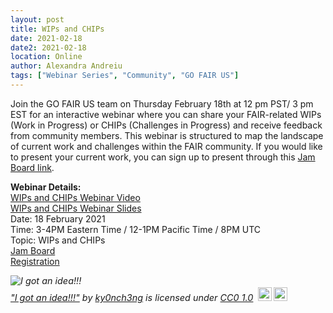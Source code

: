 ```yaml
---
layout: post
title: WIPs and CHIPs
date: 2021-02-18
date2: 2021-02-18
location: Online
author: Alexandra Andreiu
tags: ["Webinar Series", "Community", "GO FAIR US"]
---
```


Join the GO FAIR US team on Thursday February 18th at 12 pm PST/ 3 pm EST for an interactive webinar where you can share your FAIR-related WIPs (Work in Progress) or CHIPs (Challenges in Progress) and receive feedback from community members. This webinar is structured to map the landscape of current work and challenges within the FAIR community. If you would like to present your current work,  you can sign up to present through this <a href="https://jamboard.google.com/d/1HlncUn2Ul6oMrCx6OAC_98c4Zp_lGy6mQDYme7747U0/edit?usp=sharing">Jam Board link</a>. 


<b>Webinar Details:</b><br>
[WIPs and CHIPs Webinar Video](https://youtu.be/-_Q7dEWOzFQ)<br>
[WIPs and CHIPs Webinar Slides](https://gofair.us/assets/slides/2021-02-18-wips-chips.pdf)<br>
Date: 18 February 2021 <br>
Time: 3-4PM Eastern Time / 12-1PM Pacific Time / 8PM UTC <br>
Topic: WIPs and CHIPs <br>
<a href="https://jamboard.google.com/d/1HlncUn2Ul6oMrCx6OAC_98c4Zp_lGy6mQDYme7747U0/edit?usp=sharing">Jam Board</a> <br>
<a href="https://ucsd.zoom.us/webinar/register/WN_nIjP51VbT4K-XrGF8p8bpw">Registration</a>

<p style="font-size: 0.9rem;font-style: italic;"><img style="display: block;" src="https://live.staticflickr.com/4340/36910561096_94dafebbc4_b.jpg" alt="I got an idea!!!"><a href="https://www.flickr.com/photos/148714304@N03/36910561096">"I got an idea!!!"</a><span> by <a href="https://www.flickr.com/photos/148714304@N03">ky0nch3ng</a></span> is licensed under <a href="https://creativecommons.org/licenses/cc0/1.0/?ref=ccsearch&atype=html" style="margin-right: 5px;">CC0 1.0</a><a href="https://creativecommons.org/licenses/cc0/1.0/?ref=ccsearch&atype=html" target="_blank" rel="noopener noreferrer" style="display: inline-block;white-space: none;margin-top: 2px;margin-left: 3px;height: 22px !important;"><img style="height: inherit;margin-right: 3px;display: inline-block;" src="https://search.creativecommons.org/static/img/cc_icon.svg?image_id=e402131a-f8ba-46b0-996e-cb0ba4e2f16a" /><img style="height: inherit;margin-right: 3px;display: inline-block;" src="https://search.creativecommons.org/static/img/cc-cc0_icon.svg" /></a></p>
